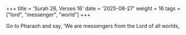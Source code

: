 +++
title = 'Surah 26, Verses 16'
date = '2025-08-27'
weight = 16
tags = ["lord", "messenger", "world"]
+++

Go to Pharaoh and say, ‘We are messengers from the Lord of all worlds,
